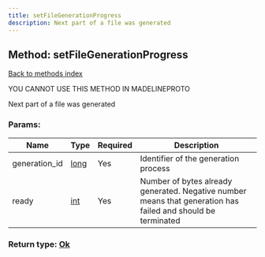 ```yaml
---
title: setFileGenerationProgress
description: Next part of a file was generated
---
```

## Method: setFileGenerationProgress  
[Back to methods index](index.md)


YOU CANNOT USE THIS METHOD IN MADELINEPROTO


Next part of a file was generated

### Params:

| Name     |    Type       | Required | Description |
|----------|---------------|----------|-------------|
|generation\_id|[long](../types/long.md) | Yes|Identifier of the generation process|
|ready|[int](../types/int.md) | Yes|Number of bytes already generated. Negative number means that generation has failed and should be terminated|


### Return type: [Ok](../types/Ok.md)


